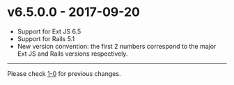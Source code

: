 # v6.5.0.0 - 2017-09-20

* Support for Ext JS 6.5
* Support for Rails 5.1
* New version convention: the first 2 numbers correspond to the major Ext JS and Rails versions respectively.

---
Please check [1-0](https://github.com/netzke/netzke-testing/blob/1-0/CHANGELOG.md) for previous changes.
